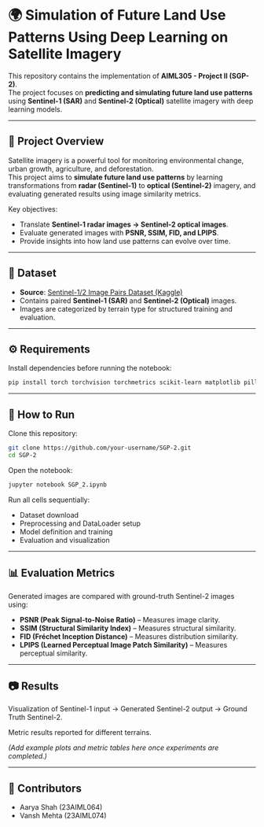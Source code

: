 # 🌍 Simulation of Future Land Use Patterns Using Deep Learning on Satellite Imagery

This repository contains the implementation of **AIML305 - Project II (SGP-2)**.  
The project focuses on **predicting and simulating future land use patterns** using **Sentinel-1 (SAR)** and **Sentinel-2 (Optical)** satellite imagery with deep learning models.  

---

## 📌 Project Overview
Satellite imagery is a powerful tool for monitoring environmental change, urban growth, agriculture, and deforestation.  
This project aims to **simulate future land use patterns** by learning transformations from **radar (Sentinel-1)** to **optical (Sentinel-2)** imagery, and evaluating generated results using image similarity metrics.

Key objectives:
- Translate **Sentinel-1 radar images → Sentinel-2 optical images**.  
- Evaluate generated images with **PSNR, SSIM, FID, and LPIPS**.  
- Provide insights into how land use patterns can evolve over time.  

---

## 📂 Dataset
- **Source**: [Sentinel-1/2 Image Pairs Dataset (Kaggle)](https://www.kaggle.com/datasets/requiemonk/sentinel12-image-pairs-segregated-by-terrain)  
- Contains paired **Sentinel-1 (SAR)** and **Sentinel-2 (Optical)** images.  
- Images are categorized by terrain type for structured training and evaluation.  

---

## ⚙️ Requirements
Install dependencies before running the notebook:

```bash
pip install torch torchvision torchmetrics scikit-learn matplotlib pillow tqdm kagglehub
```

---

## 🚀 How to Run

Clone this repository:

```bash
git clone https://github.com/your-username/SGP-2.git
cd SGP-2
```

Open the notebook:

```bash
jupyter notebook SGP_2.ipynb
```

Run all cells sequentially:

- Dataset download
- Preprocessing and DataLoader setup
- Model definition and training
- Evaluation and visualization

---

## 📊 Evaluation Metrics

Generated images are compared with ground-truth Sentinel-2 images using:

- **PSNR (Peak Signal-to-Noise Ratio)** – Measures image clarity.
- **SSIM (Structural Similarity Index)** – Measures structural similarity.
- **FID (Fréchet Inception Distance)** – Measures distribution similarity.
- **LPIPS (Learned Perceptual Image Patch Similarity)** – Measures perceptual similarity.

---

## 📷 Results

Visualization of Sentinel-1 input → Generated Sentinel-2 output → Ground Truth Sentinel-2.

Metric results reported for different terrains.

*(Add example plots and metric tables here once experiments are completed.)*

---

## 👥 Contributors

- Aarya Shah (23AIML064)
- Vansh Mehta (23AIML074)